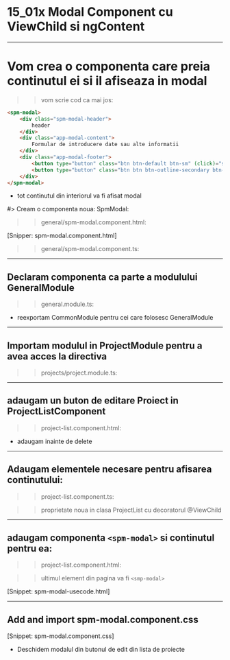 

# 15_01x Modal Component cu ViewChild si ngContent


---

# Vom crea o componenta care preia continutul ei si il afiseaza in modal 

>> vom scrie cod ca mai jos:

```html
<spm-modal>
    <div class="spm-modal-header">
        header
    </div>
    <div class="app-modal-content">
        Formular de introducere date sau alte informatii
    </div>
    <div class="app-modal-footer">
        <button type="button" class="btn btn-default btn-sm" (click)="spmModal?.hide()">Close</button>
        <button type="button" class="btn btn btn-outline-secondary btn-sm">Save</button>
    </div>
</spm-modal>
```
- tot continutul din interiorul <spm-modal> va fi afisat modal 




#> Cream o componenta noua: SpmModal:

>> general/spm-modal.component.html:

[Snipper: spm-modal.component.html]


>> general/spm-modal.component.ts:



---

## Declaram componenta ca parte a modulului GeneralModule
>> general.module.ts:


- reexportam CommonModule pentru cei care folosesc GeneralModule


---

## Importam modulul in ProjectModule pentru a avea acces la directiva <spm-modal>

>> projects/project.module.ts:


---

## adaugam un buton de editare Proiect in ProjectListComponent
>> project-list.component.html:

- adaugam inainte de delete



---

## Adaugam elementele necesare pentru afisarea continutului: 
>> project-list.component.ts:


>> proprietate noua in clasa ProjectList cu decoratorul @ViewChild 



---

## adaugam componenta ```<spm-modal>``` si continutul pentru ea:
>> project-list.component.html:

>> ultimul element din pagina va fi ```<smp-modal>```


[Snippet: spm-modal-usecode.html]



---

## Add and import spm-modal.component.css

[Snippet: spm-modal.component.css]



- Deschidem modalul din butonul de edit din lista de proiecte

